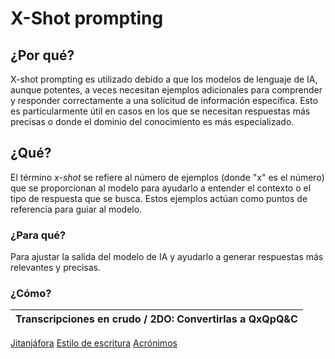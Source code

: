 # X-Shot prompting

## ¿Por qué?

X-shot prompting es utilizado debido a que los modelos de lenguaje de IA, aunque potentes, a veces necesitan ejemplos adicionales para comprender y responder correctamente a una solicitud de información específica. Esto es particularmente útil en casos en los que se necesitan respuestas más precisas o donde el dominio del conocimiento es más especializado.

## ¿Qué?

El término *x-shot* se refiere al número de ejemplos (donde "x" es el número) que se proporcionan al modelo para ayudarlo a entender el contexto o el tipo de respuesta que se busca. Estos ejemplos actúan como puntos de referencia para guiar al modelo.

### ¿Para qué?

Para ajustar la salida del modelo de IA y ayudarlo a generar respuestas más relevantes y precisas. 

### ¿Cómo?

|Transcripciones en crudo / 2DO: Convertirlas a QxQpQ&C
|-
[Jitanjáfora](/casosDeUso/aprendizajeJitanjafora.md)
[Estilo de escritura](https://chat.openai.com/share/584af1d9-e459-4fc3-b571-bf8a3c317d66)
[Acrónimos](/casosDeUso/acronimo.md)
